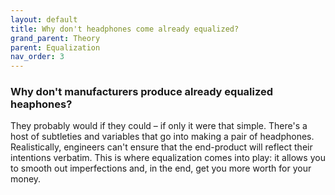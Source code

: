 ```yaml
---
layout: default
title: Why don't headphones come already equalized?
grand_parent: Theory
parent: Equalization
nav_order: 3
---
```


### Why don't manufacturers produce already equalized heaphones?

They probably would if they could – if only it were that simple. There's a host of subtleties and variables that go into making a pair of headphones. Realistically, engineers can't ensure that the end-product will reflect their intentions verbatim. This is where equalization comes into play: it allows you to smooth out imperfections and, in the end, get you more worth for your money.
